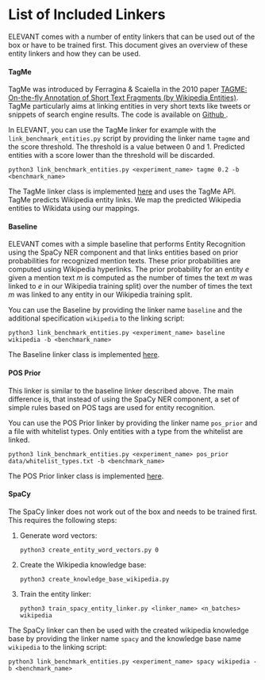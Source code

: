 # List of Included Linkers
ELEVANT comes with a number of entity linkers that can be used out of the box or have to be trained first.
This document gives an overview of these entity linkers and how they can be used.

#### TagMe
TagMe was introduced by Ferragina & Scaiella in the 2010 paper [TAGME: On-the-fly Annotation of Short Text Fragments
 (by Wikipedia Entities)](https://dl.acm.org/doi/pdf/10.1145/1871437.1871689). TagMe particularly aims at linking
 entities in very short texts like tweets or snippets of search engine results. The code is available on [Github
 ](https://github.com/marcocor/tagme-python).
 
In ELEVANT, you can use the TagMe linker for example with the `link_benchmark_entities.py` script by providing the
 linker name `tagme` and the score threshold. The threshold is a value between 0 and 1. Predicted entities with a score
 lower than the threshold will be discarded.
 
    python3 link_benchmark_entities.py <experiment_name> tagme 0.2 -b <benchmark_name>

The TagMe linker class is implemented [here](../src/linkers/tagme_linker.py) and uses the TagMe API. TagMe predicts
 Wikipedia entity links. We map the predicted Wikipedia entities to Wikidata using our mappings.

#### Baseline
ELEVANT comes with a simple baseline that performs Entity Recognition using the SpaCy NER component and that links
 entities based on prior probabilities for recognized mention texts. These prior probabilities are computed using
 Wikipedia hyperlinks. The prior probability for an entity *e* given a mention text *m* is computed as the number of
 times the text *m* was linked to *e* in our Wikipedia training split) over the number of times the text *m* was
 linked to any entity in our Wikipedia training split.
 
You can use the Baseline by providing the linker name `baseline` and the additional specification `wikipedia` to the
 linking script:
 
    python3 link_benchmark_entities.py <experiment_name> baseline wikipedia -b <benchmark_name>

The Baseline linker class is implemented [here](../src/linkers/alias_entity_linker.py).

#### POS Prior
This linker is similar to the baseline linker described above. The main difference is, that instead of using the
 SpaCy NER component, a set of simple rules based on POS tags are used for entity recognition.
 
You can use the POS Prior linker by providing the linker name `pos_prior` and a file with whitelist types. Only
 entities with a type from the whitelist are linked.

    python3 link_benchmark_entities.py <experiment_name> pos_prior data/whitelist_types.txt -b <benchmark_name>

The POS Prior linker class is implemented [here](../src/linkers/prior_linker.py).


#### SpaCy

The SpaCy linker does not work out of the box and needs to be trained first.
This requires the following steps:

1. Generate word vectors:

       python3 create_entity_word_vectors.py 0

2. Create the Wikipedia knowledge base:

       python3 create_knowledge_base_wikipedia.py

3. Train the entity linker:

       python3 train_spacy_entity_linker.py <linker_name> <n_batches> wikipedia
       
The SpaCy linker can then be used with the created wikipedia knowledge base by providing the linker name `spacy` and
 the knowledge base name `wikipedia` to the linking script:
 
    python3 link_benchmark_entities.py <experiment_name> spacy wikipedia -b <benchmark_name>
